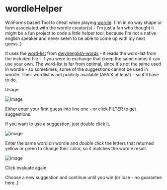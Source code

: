 # wordleHelper

WinForms based Tool to cheat when playing [wordle](https://www.powerlanguage.co.uk/wordle).
(I'm in no way shape or form associated with the wordle creator(s) - I'm just a fan who thought it might be a fun project to code a little helper tool, because I'm not a native english speaker and never seem to be able to come up with my next guess..)

It uses the [word-list](https://github.com/dwyl/english-words/blob/master/words_alpha.txt) from [dwyl/english-words](https://github.com/dwyl/english-words) - it reads the word-list from the included file - if you were to exchange that (keep the same name) it can use your own. The word-list is far from optimal, since it's not the same used in wordle - so sometimes, some of the suggestions cannot be used in wordle. Their wordlist is not publicly available (AFAIK at least) - so it'll have to do.

Usage:

![image](https://user-images.githubusercontent.com/4972863/150164375-25c94a70-d8b3-49bc-8207-6eaebb72d8a4.png)

Either enter your first guess into line one - or click FILTER to get suggestions.

If you want to use a suggestion, just double click it.

![image](https://user-images.githubusercontent.com/4972863/150164594-495523ed-8616-4ddd-9e24-72123c4f58ee.png)

Enter the same word on wordle and *double click* the letters that returned yellow or green to change their color, so it matches the wordle result.

![image](https://user-images.githubusercontent.com/4972863/150165083-040a9476-9117-4f75-b956-a7f83c3e4222.png)

Click evaluate again.

Choose a new suggestion and continue until you win (or lose - no guarantee here..)
